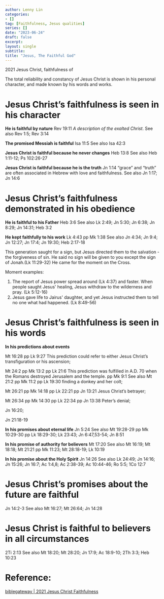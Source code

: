 ```yaml
---
author: Lenny Lin
categories:
- []
tag: [Faithfulness, Jesus qualities]
series: []
date: "2023-06-24"
draft: false
excerpt: 
layout: single
subtitle: 
title: "Jesus, The Faithful God"
---
```


2021 Jesus Christ, faithfulness of

The total reliability and constancy of Jesus Christ is shown in his personal character, and made known by his words and works.



<h1>Jesus Christ’s faithfulness is seen in his character</h1>

<b>He is faithful by nature</b> Rev 19:11 <i>A description of the exalted Christ</i>. See also Rev 1:5; Rev 3:14  

<b>The promised Messiah is faithful</b> Isa 11:5 See also Isa 42:3

<b>Jesus Christ is faithful because he never changes</b> Heb 13:8 See also Heb 1:11-12; Ps 102:26-27

<b>Jesus Christ is faithful because he is the truth</b> Jn 1:14 “grace” and “truth” are often associated in Hebrew with love and faithfulness. See also Jn 1:17; Jn 14:6



<h1>Jesus Christ’s faithfulness demonstrated in his obedience</h1>

<b>He is faithful to his Father</b> Heb 3:6 See also Lk 2:49; Jn 5:30; Jn 6:38; Jn 8:29; Jn 14:31; Heb 3:2

<b>He kept faithfully to his work</b> Lk 4:43 pp Mk 1:38 See also Jn 4:34; Jn 9:4; Jn 12:27; Jn 17:4; Jn 19:30; Heb 2:17-18

This generation saught for a sign, but Jesus directed them to the salvation - the forgiveness of sin. He said no sign will be given to you except the sign of Jonah.(Lk 11:29-32)  He came for the moment on the Cross.

Moment examples:  
<ol>
<li>The report of Jesus power spread around (Lk 4:37) and faster. When people saught Jesus' healing, Jesus withdraw to the wilderness and pray. (Lk 5:12-16)</li>
<li>Jesus gave life to Jairus' daughter, and yet Jesus instructed them to tell no one what had happened. (Lk 8:49-56)</li>
</ol>



<h1>Jesus Christ’s faithfulness is seen in his words</h1>

<b>In his predictions about events</b> 

Mt 16:28 pp Lk 9:27 This prediction could refer to either Jesus Christ’s transfiguration or his ascension; 

Mt 24:2 pp Mk 13:2 pp Lk 21:6 This prediction was fulfilled in A.D. 70 when the Romans destroyed Jerusalem and the temple. pp Mk 9:1 See also Mt 21:2 pp Mk 11:2 pp Lk 19:30 finding a donkey and her colt; 

Mt 26:21 pp Mk 14:18 pp Lk 22:21 pp Jn 13:21 Jesus Christ’s betrayer; 

Mt 26:34 pp Mk 14:30 pp Lk 22:34 pp Jn 13:38 Peter’s denial; 

Jn 16:20; 

Jn 21:18-19

<b>In his promises about eternal life</b> Jn 5:24 See also Mt 19:28-29 pp Mk 10:29-30 pp Lk 18:29-30; Lk 23:43; Jn 6:47,53-54; Jn 8:51

<b>In his promise of authority for believers</b> Mt 17:20 See also Mt 16:19; Mt 18:18; Mt 21:21 pp Mk 11:23; Mt 28:18-19; Lk 10:19

<b>In his promise about the Holy Spirit</b> Jn 14:26 See also Lk 24:49; Jn 14:16; Jn 15:26; Jn 16:7; Ac 1:4,8; Ac 2:38-39; Ac 10:44-46; Ro 5:5; 1Co 12:7



<h1>Jesus Christ’s promises about the future are faithful</h1>

Jn 14:2-3 See also Mt 16:27; Mt 26:64; Jn 14:28

<h1>Jesus Christ is faithful to believers in all circumstances</h1>

2Ti 2:13 See also Mt 18:20; Mt 28:20; Jn 17:9; Ac 18:9-10; 2Th 3:3; Heb 10:23

<h1>Reference:</h1>

<a href = "https://www.biblegateway.com/resources/dictionary-of-bible-themes/2021-Jesus-Christ-faithfulness" target="_blank" rel="noopener noreferrer">biblegateway | 2021 Jesus Christ Faithfulness</a>